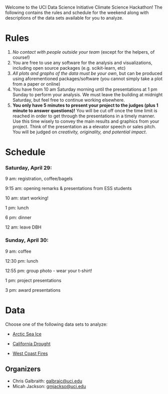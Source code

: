 Welcome to the UCI Data Science Initiative Climate Science Hackathon! The following contains the rules and schedule for the weekend along with descriptions of the data sets available for you to analyze. 


# Rules
1. *No contact with people outside your team* (except for the helpers, of course!)
2. You are free to use any software for the analysis and visualizations, including open source packages (e.g. scikit-learn, etc)
3. *All plots and graphs of the data must be your own*, but can be produced using aforementioned packages/software (you cannot simply take a plot from a paper or online)
4. You have from 10 am Saturday morning until the presentations at 1 pm Sunday to perform your analysis. We must leave the building at midnight Saturday, but feel free to continue working elsewhere.
5. **You only have 5 minutes to present your project to the judges (plus 1 minute to answer questions)!** You will be cut off once the time limit is reached in order to get through the presentations in a timely manner. Use this time wisely to convey the main results and graphics from your project. Think of the presentation as a elevator speech or sales pitch. You will be judged on *creativity, originality, and potential impact*.


# Schedule
### Saturday, April 29:
9 am: registration, coffee/bagels

9:15 am: opening remarks & presentations from ESS students

10 am: start working!

1 pm: lunch

6 pm: dinner

12 am: leave DBH

### Sunday, April 30:
9 am: coffee

12:30 pm: lunch

12:55 pm: group photo - wear your t-shirt!

1 pm: project presentations

3 pm: award presentations

# Data
Choose one of the following data sets to analyze:

+ [Arctic Sea Ice](https://github.com/UCIDataScienceInitiative/Climate_Hackathon/tree/master/arctic_sea_ice)

+ [California Drought](https://github.com/UCIDataScienceInitiative/Climate_Hackathon/tree/master/CA_drought)

+ [West Coast Fires](https://github.com/UCIDataScienceInitiative/Climate_Hackathon/tree/master/west_coast_fires)

## Organizers
+ Chris Galbraith: galbraic@uci.edu
+ Micah Jackson: gmjackso@uci.edu
